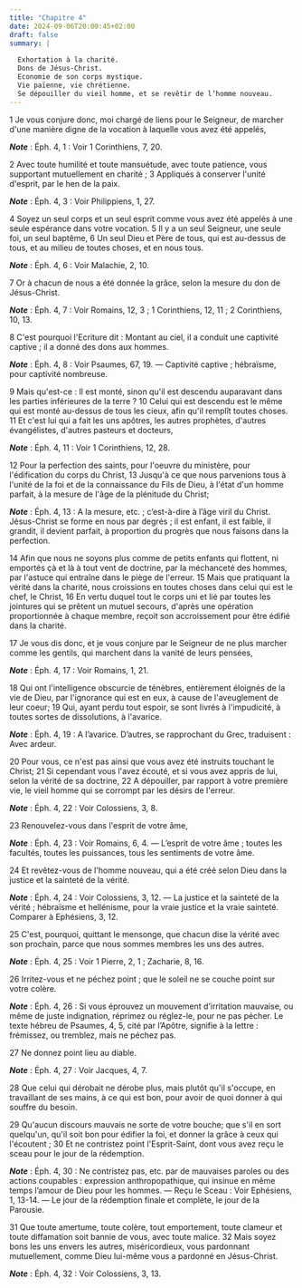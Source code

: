 ```yaml
---
title: "Chapitre 4"
date: 2024-09-06T20:00:45+02:00
draft: false
summary: |
  
  Exhortation à la charité.
  Dons de Jésus-Christ.
  Economie de son corps mystique.
  Vie païenne, vie chrétienne.
  Se dépouiller du vieil homme, et se revêtir de l’homme nouveau.
---
```



1 Je vous conjure donc, moi chargé de liens pour le Seigneur, de marcher d'une manière digne de la vocation à laquelle vous avez été appelés,

***Note*** :  Éph. 4, 1 : Voir 1 Corinthiens, 7, 20.

2 Avec toute humilité et toute mansuétude, avec toute patience, vous supportant mutuellement en charité ; 3 Appliqués à conserver l'unité d'esprit, par le hen de la paix.

***Note*** :  Éph. 4, 3 : Voir Philippiens, 1, 27.

4 Soyez un seul corps et un seul esprit comme vous avez été appelés à une seule espérance dans votre vocation. 5 Il y a un seul Seigneur, une seule foi, un seul baptême, 6 Un seul Dieu et Père de tous, qui est au-dessus de tous, et au milieu de toutes choses, et en nous tous.

***Note*** :  Éph. 4, 6 : Voir Malachie, 2, 10.


7 Or à chacun de nous a été donnée la grâce, selon la mesure du don de Jésus-Christ.

***Note*** :  Éph. 4, 7 : Voir Romains, 12, 3 ; 1 Corinthiens, 12, 11 ; 2 Corinthiens, 10, 13.

8 C'est pourquoi l'Ecriture dit : Montant au ciel, il a conduit une captivité captive ; il a donné des dons aux hommes.

***Note*** :  Éph. 4, 8 : Voir Psaumes, 67, 19. ― Captivité captive ; hébraïsme, pour captivité nombreuse.

9 Mais qu'est-ce : Il est monté, sinon qu'il est descendu auparavant dans les parties inférieures de la terre ? 10 Celui qui est descendu est le même qui est monté au-dessus de tous les cieux, afin qu'il remplît toutes choses. 11 Et c'est lui qui a fait les uns apôtres, les autres prophètes, d'autres évangélistes, d'autres pasteurs et docteurs,

***Note*** :  Éph. 4, 11 : Voir 1 Corinthiens, 12, 28.

12 Pour la perfection des saints, pour l'oeuvre du ministère, pour l'édification du corps du Christ, 13 Jusqu'à ce que nous parvenions tous à l'unité de la foi et de la connaissance du Fils de Dieu, à l'état d'un homme parfait, à la mesure de l'âge de la plénitude du Christ;

***Note*** :  Éph. 4, 13 : A la mesure, etc. ; c’est-à-dire à l’âge viril du Christ. Jésus-Christ se forme en nous par degrés ; il est enfant, il est faible, il grandit, il devient parfait, à proportion du progrès que nous faisons dans la perfection.

14 Afin que nous ne soyons plus comme de petits enfants qui flottent, ni emportés çà et là à tout vent de doctrine, par la méchanceté des hommes, par l'astuce qui entraîne dans le piège de l'erreur. 15 Mais que pratiquant la vérité dans la charité, nous croissions en toutes choses dans celui qui est le chef, le Christ, 16 En vertu duquel tout le corps uni et lié par toutes les jointures qui se prêtent un mutuel secours, d'après une opération proportionnée à chaque membre, reçoit son accroissement pour être édifié dans la charité.


17 Je vous dis donc, et je vous conjure par le Seigneur de ne plus marcher comme les gentils, qui marchent dans la vanité de leurs pensées,

***Note*** :  Éph. 4, 17 : Voir Romains, 1, 21.

18 Qui ont l'intelligence obscurcie de ténèbres, entièrement éloignés de la vie de Dieu, par l'ignorance qui est en eux, à cause de l'aveuglement de leur coeur; 19 Qui, ayant perdu tout espoir, se sont livrés à l'impudicité, à toutes sortes de dissolutions, à l'avarice.

***Note*** :  Éph. 4, 19 : A l’avarice. D’autres, se rapprochant du Grec, traduisent : Avec ardeur.

20 Pour vous, ce n'est pas ainsi que vous avez été instruits touchant le Christ; 21 Si cependant vous l'avez écouté, et si vous avez appris de lui, selon la vérité de sa doctrine, 22 A dépouiller, par rapport à votre première vie, le vieil homme qui se corrompt par les désirs de l'erreur.

***Note*** :  Éph. 4, 22 : Voir Colossiens, 3, 8.

23 Renouvelez-vous dans l'esprit de votre âme,

***Note*** :  Éph. 4, 23 : Voir Romains, 6, 4. ― L’esprit de votre âme ; toutes les facultés, toutes les puissances, tous les sentiments de votre âme.

24 Et revêtez-vous de l'homme nouveau, qui a été créé selon Dieu dans la justice et la sainteté de la vérité.

***Note*** :  Éph. 4, 24 : Voir Colossiens, 3, 12. ― La justice et la sainteté de la vérité ; hébraïsme et hellénisme, pour la vraie justice et la vraie sainteté. Comparer à Ephésiens, 3, 12.


25 C'est, pourquoi, quittant le mensonge, que chacun dise la vérité avec son prochain, parce que nous sommes membres les uns des autres.

***Note*** :  Éph. 4, 25 : Voir 1 Pierre, 2, 1 ; Zacharie, 8, 16.

26 Irritez-vous et ne péchez point ; que le soleil ne se couche point sur votre colère.

***Note*** :  Éph. 4, 26 : Si vous éprouvez un mouvement d’irritation mauvaise, ou même de juste indignation, réprimez ou réglez-le, pour ne pas pécher. Le texte hébreu de Psaumes, 4, 5, cité par l’Apôtre, signifie à la lettre : frémissez, ou tremblez, mais ne péchez pas.

27 Ne donnez point lieu au diable.

***Note*** :  Éph. 4, 27 : Voir Jacques, 4, 7.


28 Que celui qui dérobait ne dérobe plus, mais plutôt qu'il s'occupe, en travaillant de ses mains, à ce qui est bon, pour avoir de quoi donner à qui souffre du besoin.


29 Qu'aucun discours mauvais ne sorte de votre bouche; que s'il en sort quelqu'un, qu'il soit bon pour édifier la foi, et donner la grâce à ceux qui l'écoutent ; 30 Et ne contristez point l'Esprit-Saint, dont vous avez reçu le sceau pour le jour de la rédemption.

***Note*** :  Éph. 4, 30 : Ne contristez pas, etc. par de mauvaises paroles ou des actions coupables : expression anthropopathique, qui insinue en même temps l’amour de Dieu pour les hommes. ― Reçu le Sceau : Voir Ephésiens, 1, 13-14. ― Le jour de la rédemption finale et complète, le jour de la Parousie.


31 Que toute amertume, toute colère, tout emportement, toute clameur et toute diffamation soit bannie de vous, avec toute malice. 32 Mais soyez bons les uns envers les autres, miséricordieux, vous pardonnant mutuellement, comme Dieu lui-même vous a pardonné en Jésus-Christ.

***Note*** :  Éph. 4, 32 : Voir Colossiens, 3, 13.

